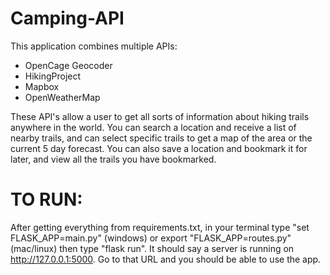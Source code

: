 # Camping-API

This application combines multiple APIs:
* OpenCage Geocoder
* HikingProject
* Mapbox
* OpenWeatherMap

These API's allow a user to get all sorts of information about hiking trails anywhere in the world.
You can search a location and receive a list of nearby trails, and can select specific trails to get a map of the area or the current 5 day forecast.
You can also save a location and bookmark it for later, and view all the trails you have bookmarked. 

# TO RUN:

After getting everything from requirements.txt, in your terminal type "set FLASK_APP=main.py" (windows) or export "FLASK_APP=routes.py"(mac/linux)
then type "flask run". It should say a server is running on http://127.0.0.1:5000. Go to that URL and you should be able to use the app.
